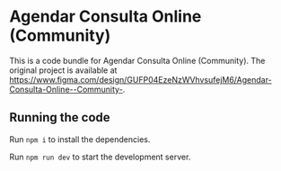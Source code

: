 
  # Agendar Consulta Online (Community)

  This is a code bundle for Agendar Consulta Online (Community). The original project is available at https://www.figma.com/design/GUFP04EzeNzWVhvsufejM6/Agendar-Consulta-Online--Community-.

  ## Running the code

  Run `npm i` to install the dependencies.

  Run `npm run dev` to start the development server.
  